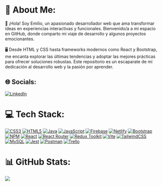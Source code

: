 # 💫 About Me:
👋 ¡Hola! Soy Emilio, un apasionado desarrollador web que ama transformar ideas en experiencias interactivas y funcionales. Bienvenido/a a mi espacio en GitHub, donde comparto mi viaje de desarrollo y algunos proyectos emocionantes.<br><br>🖥️ Desde HTML y CSS hasta frameworks modernos como React y Bootstrap, me encanta explorar las últimas tendencias y adoptar las mejores prácticas para ofrecer soluciones robustas. Este repositorio es un escaparate de mi dedicación al desarrollo web y la pasión por aprender.

## 🌐 Socials:
[![LinkedIn](https://img.shields.io/badge/LinkedIn-%230077B5.svg?logo=linkedin&logoColor=white)](https://linkedin.com/in/joseemiliosantiagorodriguez)

# 💻 Tech Stack:
[![CSS3](https://img.shields.io/badge/css3-%231572B6.svg?style=flat&logo=css3&logoColor=white)](https://www.w3schools.com/css/) [![HTML5](https://img.shields.io/badge/html5-%23E34F26.svg?style=flat&logo=html5&logoColor=white)](https://www.w3schools.com/html/default.asp) [![Java](https://img.shields.io/badge/java-%23ED8B00.svg?style=flat&logo=openjdk&logoColor=white)](https://www.java.com/es/) [![JavaScript](https://img.shields.io/badge/javascript-%23323330.svg?style=flat&logo=javascript&logoColor=%23F7DF1E)](https://developer.mozilla.org/en-US/docs/Web/JavaScript) [![Firebase](https://img.shields.io/badge/firebase-%23039BE5.svg?style=flat&logo=firebase)](https://firebase.google.com/?hl=es-419) [![Netlify](https://img.shields.io/badge/netlify-%23000000.svg?style=flat&logo=netlify&logoColor=#00C7B7)](https://www.netlify.com/) [![Bootstrap](https://img.shields.io/badge/bootstrap-%238511FA.svg?style=flat&logo=bootstrap&logoColor=white)](https://getbootstrap.com/) [![NPM](https://img.shields.io/badge/NPM-%23CB3837.svg?style=flat&logo=npm&logoColor=white)](https://www.npmjs.com/) [![React](https://img.shields.io/badge/react-%2320232a.svg?style=flat&logo=react&logoColor=%2361DAFB)](https://es.react.dev/) [![React Router](https://img.shields.io/badge/React_Router-CA4245?style=flat&logo=react-router&logoColor=white)](https://reactrouter.com/en/main) [![Redux Toolkit](https://img.shields.io/badge/redux-%23593d88.svg?style=flat&logo=redux&logoColor=white)](https://redux-toolkit.js.org/) [![Vite](https://img.shields.io/badge/vite-%23646CFF.svg?style=flat&logo=vite&logoColor=white)](https://vitejs.dev/) [![TailwindCSS](https://img.shields.io/badge/tailwindcss-%2338B2AC.svg?style=flat&logo=tailwind-css&logoColor=white)](https://tailwindui.com/) [![MySQL](https://img.shields.io/badge/mysql-%2300000f.svg?style=flat&logo=mysql&logoColor=white)](https://www.mysql.com/) [![Jest](https://img.shields.io/badge/-jest-%23C21325?style=flat&logo=jest&logoColor=white)](https://jestjs.io/) [![Postman](https://img.shields.io/badge/Postman-FF6C37?style=flat&logo=postman&logoColor=white)](https://www.postman.com/) [![Trello](https://img.shields.io/badge/Trello-%23026AA7.svg?style=flat&logo=Trello&logoColor=white)](https://trello.com/es)

# 📊 GitHub Stats:
<!-- ![](https://github-readme-stats.vercel.app/api?username=EmilioRDev&theme=dracula&hide_border=true&include_all_commits=true&count_private=true)<br/> -->
<!-- ![](https://github-readme-streak-stats.herokuapp.com/?user=EmilioRDev&theme=dracula&hide_border=true)<br/> -->
![](https://github-readme-stats.vercel.app/api/top-langs/?username=EmilioRDev&theme=dracula&hide_border=true&include_all_commits=true&count_private=true&layout=compact)
